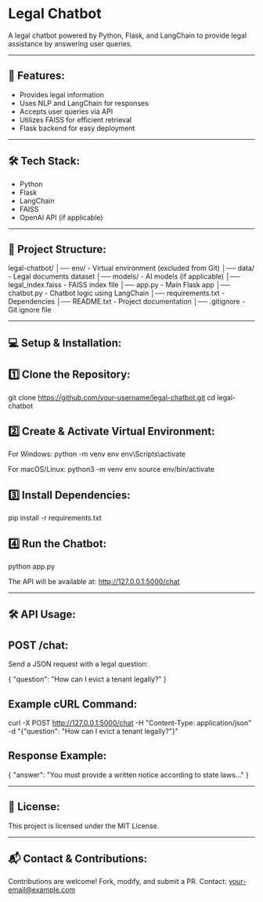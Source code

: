 Legal Chatbot
=============

A legal chatbot powered by Python, Flask, and LangChain to provide legal assistance by answering user queries.

------------------------------------------------------

🚀 Features:
-------------
- Provides legal information
- Uses NLP and LangChain for responses
- Accepts user queries via API
- Utilizes FAISS for efficient retrieval
- Flask backend for easy deployment

------------------------------------------------------

🛠️ Tech Stack:
---------------
- Python
- Flask
- LangChain
- FAISS
- OpenAI API (if applicable)

------------------------------------------------------

📂 Project Structure:
----------------------
legal-chatbot/
│── env/                 - Virtual environment (excluded from Git)
│── data/                - Legal documents dataset
│── models/              - AI models (if applicable)
│── legal_index.faiss    - FAISS index file
│── app.py               - Main Flask app
│── chatbot.py           - Chatbot logic using LangChain
│── requirements.txt     - Dependencies
│── README.txt           - Project documentation
│── .gitignore           - Git ignore file

------------------------------------------------------

💻 Setup & Installation:
------------------------

1️⃣ Clone the Repository:
------------------------
git clone https://github.com/your-username/legal-chatbot.git
cd legal-chatbot

2️⃣ Create & Activate Virtual Environment:
------------------------------------------
For Windows:
python -m venv env
env\Scripts\activate

For macOS/Linux:
python3 -m venv env
source env/bin/activate

3️⃣ Install Dependencies:
-------------------------
pip install -r requirements.txt

4️⃣ Run the Chatbot:
-------------------
python app.py

The API will be available at:
http://127.0.0.1:5000/chat

------------------------------------------------------

🛠️ API Usage:
--------------

POST /chat:
-----------
Send a JSON request with a legal question:

{
  "question": "How can I evict a tenant legally?"
}

Example cURL Command:
----------------------
curl -X POST http://127.0.0.1:5000/chat -H "Content-Type: application/json" -d "{\"question\": \"How can I evict a tenant legally?\"}"

Response Example:
-----------------
{
  "answer": "You must provide a written notice according to state laws..."
}

------------------------------------------------------

📜 License:
-----------
This project is licensed under the MIT License.

------------------------------------------------------

📬 Contact & Contributions:
---------------------------
Contributions are welcome! Fork, modify, and submit a PR.
Contact: your-email@example.com
